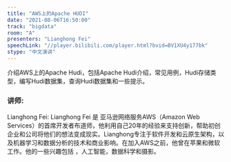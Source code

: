 ```yaml
---
title: "AWS上的Apache HUDI"
date: "2021-08-06T16:50:00" 
track: "bigdata"
room: "A"
presenters: "Lianghong Fei"
speechLink: "//player.bilibili.com/player.html?bvid=BV1XU4y177bk"
stype: "中文演讲"
---
```

介绍AWS上的Apache Hudi，包括Apache Hudi介绍，常见用例，Hudi存储类型，编写Hudi数据集，查询Hudi数据集和一些提示。
 ### 讲师: 
 Lianghong Fei: Lianghong Fei 是 亚马逊网络服务AWS（Amazon Web Services）的首席开发者布道师，他利用自己20年的经验来支持创新，帮助初创企业和公司将他们的想法变成现实。Lianghong专注于软件开发和云原生架构，以及机器学习和数据分析的技术和商业影响。在加入AWS之前，他曾在苹果和微软工作。他的一些兴趣包括 ，人工智能，数据科学和摄影。